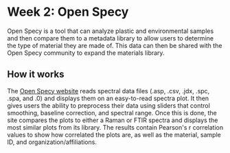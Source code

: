 # Week 2: Open Specy
Open Specy is a tool that can analyze plastic and environmental samples and then compare them to a metadata library to allow users to determine the type of material they are made of. This data can then be shared with the Open Specy community to expand the materials library.  


## How it works
The [Open Specy website](https://openanalysis.org/openspecy/) reads spectral data files (.asp, .csv, .jdx, .spc, .spa, and .0) and displays them on an easy-to-read spectra plot. It then gives users the ability to preprocess their data using sliders that control smoothing, baseline correction, and spectral range. Once this is done, the site compares the plots to either a Raman or FTIR spectra and displays the most similar plots from its library. The results contain Pearson's r correlation values to show how correlated the plots are, as well as the material, sample ID, and organization/affiliations. 

